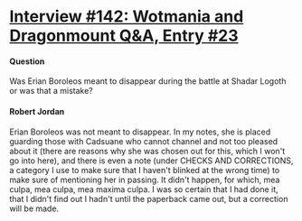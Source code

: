# [Interview #142: Wotmania and Dragonmount Q&A, Entry #23](https://www.theoryland.com/intvmain.php?i=142#23)

#### Question

Was Erian Boroleos meant to disappear during the battle at Shadar Logoth or was that a mistake?

#### Robert Jordan

Erian Boroleos was not meant to disappear. In my notes, she is placed guarding those with Cadsuane who cannot channel and not too pleased about it (there are reasons why she was chosen out for this, which I won't go into here), and there is even a note (under CHECKS AND CORRECTIONS, a category I use to make sure that I haven't blinked at the wrong time) to make sure of mentioning her in passing. It didn't happen, for which, mea culpa, mea culpa, mea maxima culpa. I was so certain that I had done it, that I didn't find out I hadn't until the paperback came out, but a correction will be made.

